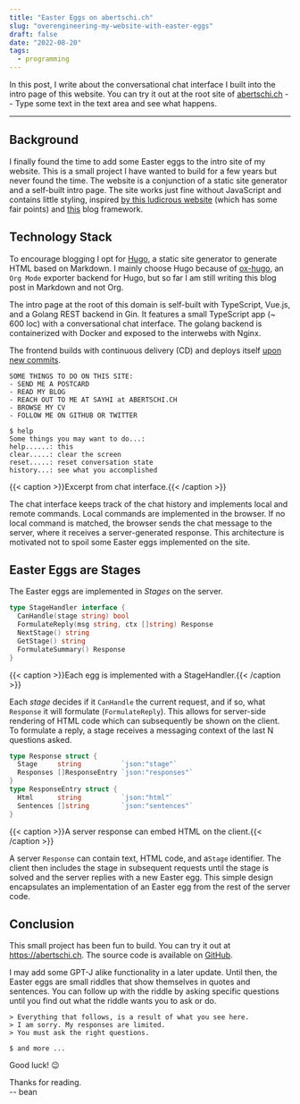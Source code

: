 ```yaml
---
title: "Easter Eggs on abertschi.ch"
slug: "overengineering-my-website-with-easter-eggs"
draft: false
date: "2022-08-20"
tags:
  - programming
---
```

In this post, I write about the conversational chat interface I built
into the intro page of this website. You can try it out at the root site of
[abertschi.ch](/) -- Type some text in the text area and see what happens.
<!--more-->
---

## Background
I finally found the time to add some Easter eggs to the intro site of my
website. This is a small project I have wanted to build for a few years but
never found the time. The website is a conjunction of a static site generator
and a self-built intro page. The site works just fine without JavaScript and
contains little styling, inspired [by this ludicrous
website](http://bettermotherfuckingwebsite.com/) (which has some fair points)
and [this](https://github.com/HermanMartinus/bearblog/) blog framework.

## Technology Stack
To encourage blogging I opt for [Hugo](/), a static site generator to generate
HTML based on Markdown. I mainly choose Hugo because of
[ox-hugo](https://github.com/kaushalmodi/ox-hugo), an `Org Mode` exporter
backend for Hugo, but so far I am still writing this blog post in Markdown and
not Org.


The intro page at the root of this domain is self-built with TypeScript,
Vue.js, and a Golang REST backend in Gin. It features a small TypeScript
app (~ 600 loc) with a conversational chat interface. The golang backend is
containerized with Docker and exposed to the interwebs with Nginx.

The frontend builds with continuous delivery (CD) and deploys itself [upon new
commits](https://github.com/abertschi/abertschi.ch/actions/workflows/deploy.yml).



```
SOME THINGS TO DO ON THIS SITE:
- SEND ME A POSTCARD
- READ MY BLOG
- REACH OUT TO ME AT SAYHI at ABERTSCHI.CH
- BROWSE MY CV
- FOLLOW ME ON GITHUB OR TWITTER

$ help
Some things you may want to do...:
help......: this
clear.....: clear the screen
reset.....: reset conversation state
history...: see what you accomplished
```
{{< caption >}}Excerpt from chat interface.{{< /caption >}}

The chat interface keeps track of the chat history and implements local and
remote commands. Local commands are implemented in the browser. If no local
command is matched, the browser sends the chat message to the server, where it
receives a server-generated response. This architecture is motivated not to
spoil some Easter eggs implemented on the site.

## Easter Eggs are Stages
The Easter eggs are implemented in _Stages_ on the server.
```go
type StageHandler interface {
  CanHandle(stage string) bool
  FormulateReply(msg string, ctx []string) Response
  NextStage() string
  GetStage() string
  FormulateSummary() Response
}
```
{{< caption >}}Each egg is implemented with a StageHandler.{{< /caption >}}

Each _stage_ decides if it `CanHandle` the current request, and if so, what
`Response` it will formulate (`FormulateReply`). This allows for server-side
rendering of HTML code which can subsequently be shown on the client. To
formulate a reply, a stage receives a messaging context of the last N questions
asked.

```go
type Response struct {
  Stage     string          `json:"stage"`
  Responses []ResponseEntry `json:"responses"`
}
type ResponseEntry struct {
  Html      string          `json:"html"`
  Sentences []string        `json:"sentences"`
}
```
{{< caption >}}A server response can embed HTML on the client.{{< /caption >}}

A server `Response` can contain text, HTML code, and a`Stage` identifier. The
client then includes the stage in subsequent requests until the stage is solved
and the server replies with a new Easter egg. This simple design encapsulates an
implementation of an Easter egg from the rest of the server code.

## Conclusion

This small project has been fun to build. You can try it out at https://abertschi.ch. The source code is available on [GitHub](https://github.com/abertschi/abertschi.ch).

I may add some GPT-J alike functionality in a later update. Until then, the Easter eggs are small riddles that show themselves in quotes and sentences. You can follow up with the riddle by asking specific questions until you find out what the riddle wants you to ask or do. 

```
> Everything that follows, is a result of what you see here.  
> I am sorry. My responses are limited.  
> You must ask the right questions.  

$ and more ...
```

Good luck! 😉

Thanks for reading.  
-- bean
